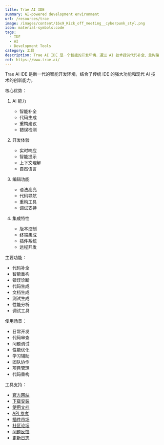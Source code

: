 ```yaml
---
title: Trae AI IDE
summary: AI-powered development environment
url: /resources/trae
image: /images/content/16x9_Kick_off_meeting__cyberpunk_styl.png
icon: material-symbols:code
tags:
  - IDE
  - AI
  - Development Tools
category: 工具
description: Trae AI IDE 是一个智能的开发环境，通过 AI 技术提供代码补全、重构建议和智能调试等功能，显著提升开发效率。
ref: https://www.trae.ai/
---
```


Trae AI IDE 是新一代的智能开发环境，结合了传统 IDE 的强大功能和现代 AI 技术的创新能力。

核心优势：

1. AI 能力
   - 智能补全
   - 代码生成
   - 重构建议
   - 错误检测

2. 开发体验
   - 实时响应
   - 智能提示
   - 上下文理解
   - 自然语言

3. 编辑功能
   - 语法高亮
   - 代码导航
   - 重构工具
   - 调试支持

4. 集成特性
   - 版本控制
   - 终端集成
   - 插件系统
   - 远程开发

主要功能：
- 代码补全
- 智能重构
- 错误诊断
- 代码生成
- 文档生成
- 测试生成
- 性能分析
- 调试工具

使用场景：
- 日常开发
- 代码审查
- 问题调试
- 性能优化
- 学习辅助
- 团队协作
- 项目管理
- 代码重构

工具支持：
- [官方网站](https://www.trae.ai/)
- [下载安装](https://www.trae.ai/download)
- [使用文档](https://www.trae.ai/docs)
- [API 参考](https://www.trae.ai/api)
- [插件市场](https://www.trae.ai/marketplace)
- [社区论坛](https://www.trae.ai/community)
- [问题反馈](https://www.trae.ai/issues)
- [更新日志](https://www.trae.ai/changelog)
